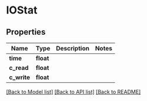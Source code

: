 # IOStat


## Properties

Name | Type | Description | Notes
------------ | ------------- | ------------- | -------------
**time** | **float** |  | 
**c_read** | **float** |  | 
**c_write** | **float** |  | 

[[Back to Model list]](../#documentation-for-models) [[Back to API list]](../#documentation-for-api-endpoints) [[Back to README]](../)


